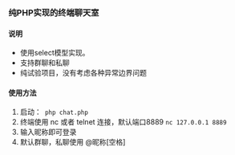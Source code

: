 ### 纯PHP实现的终端聊天室

#### 说明

- 使用select模型实现。
- 支持群聊和私聊
- 纯试验项目，没有考虑各种异常边界问题

#### 使用方法
1. 启动：``` php chat.php```
2. 终端使用 nc 或者 telnet 连接，默认端口8889 ``` nc 127.0.0.1 8889 ```
3. 输入昵称即可登录
4. 默认群聊，私聊使用 @昵称[空格] 
